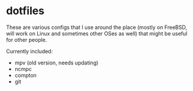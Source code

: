 # dotfiles

These are various configs that I use around the place (mostly on FreeBSD, will work on Linux and sometimes other OSes
as well) that might be useful for other people.

Currently included:

* mpv (old version, needs updating)
* ncmpc
* compton
* git

